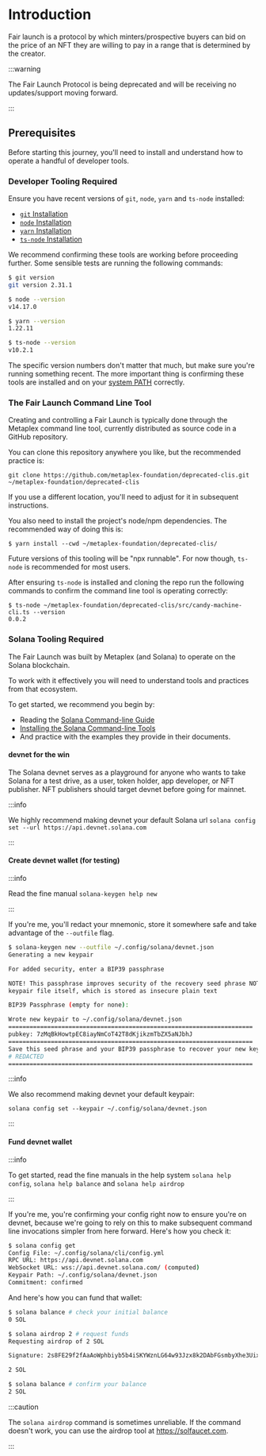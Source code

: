 # Introduction

Fair launch is a protocol by which minters/prospective buyers can bid on the price of an NFT they are willing to pay in a range that is determined by the creator.

:::warning

The Fair Launch Protocol is being deprecated and will be receiving no updates/support moving forward.

:::

## Prerequisites

Before starting this journey, you'll need to install and understand how to operate a handful of developer tools.

### Developer Tooling Required

Ensure you have recent versions of `git`, `node`, `yarn` and `ts-node` installed:

- [`git` Installation](https://git-scm.com/book/en/v2/Getting-Started-Installing-Git)
- [`node` Installation](https://nodejs.org/en/download/)
- [`yarn` Installation](https://classic.yarnpkg.com/lang/en/docs/install)
- [`ts-node` Installation](https://www.npmjs.com/package/ts-node#installation)

We recommend confirming these tools are working before proceeding further. Some sensible tests are running the following commands:

```bash
$ git version
git version 2.31.1

$ node --version
v14.17.0

$ yarn --version
1.22.11

$ ts-node --version
v10.2.1
```

The specific version numbers don't matter that much, but make sure you're running something recent. The more important thing is confirming these tools are installed and on your [system PATH](https://janelbrandon.medium.com/understanding-the-path-variable-6eae0936e976) correctly.

### The Fair Launch Command Line Tool

Creating and controlling a Fair Launch is typically done through the Metaplex command line tool, currently distributed as source code in a GitHub repository.

You can clone this repository anywhere you like, but the recommended practice is:

```
git clone https://github.com/metaplex-foundation/deprecated-clis.git ~/metaplex-foundation/deprecated-clis
```

If you use a different location, you'll need to adjust for it in subsequent instructions.

You also need to install the project's node/npm dependencies. The recommended way of doing this is:

```
$ yarn install --cwd ~/metaplex-foundation/deprecated-clis/
```

Future versions of this tooling will be "npx runnable". For now though, `ts-node` is recommended for most users.

After ensuring `ts-node` is installed and cloning the repo run the following commands to confirm the command line tool is operating correctly:

```
$ ts-node ~/metaplex-foundation/deprecated-clis/src/candy-machine-cli.ts --version
0.0.2
```

### Solana Tooling Required

The Fair Launch was built by Metaplex (and Solana) to operate on the Solana blockchain.

To work with it effectively you will need to understand tools and practices from that ecosystem.

To get started, we recommend you begin by:

- Reading the [Solana Command-line Guide](https://docs.solana.com/cli)
- [Installing the Solana Command-line Tools](https://docs.solana.com/cli/install-solana-cli-tools)
- And practice with the examples they provide in their documents.

#### devnet for the win

The Solana devnet serves as a playground for anyone who wants to take Solana for a test drive, as a user, token holder, app developer, or NFT publisher. NFT publishers should target devnet before going for mainnet.

:::info

We highly recommend making devnet your default Solana url
`solana config set --url https://api.devnet.solana.com`

:::

#### Create devnet wallet (for testing)

:::info

Read the fine manual
`solana-keygen help new`

:::

If you're me, you'll redact your mnemonic, store it somewhere safe and take advantage of the `--outfile` flag.

```bash
$ solana-keygen new --outfile ~/.config/solana/devnet.json
Generating a new keypair

For added security, enter a BIP39 passphrase

NOTE! This passphrase improves security of the recovery seed phrase NOT the
keypair file itself, which is stored as insecure plain text

BIP39 Passphrase (empty for none):

Wrote new keypair to ~/.config/solana/devnet.json
=====================================================================
pubkey: 7zMqBkHowtpEC8iayNmCoT42T8dKjikzmTbZX5aNJbhJ
=====================================================================
Save this seed phrase and your BIP39 passphrase to recover your new keypair:
# REDACTED
=====================================================================
```

:::info

We also recommend making devnet your default keypair:

`solana config set --keypair ~/.config/solana/devnet.json`

:::

#### Fund devnet wallet

:::info

To get started, read the fine manuals in the help system
`solana help config`,
`solana help balance` and
`solana help airdrop`

:::

If you're me, you're confirming your config right now to ensure you're on devnet, because we're going to rely on this to make subsequent command line invocations simpler from here forward. Here's how you check it:

```bash
$ solana config get
Config File: ~/.config/solana/cli/config.yml
RPC URL: https://api.devnet.solana.com
WebSocket URL: wss://api.devnet.solana.com/ (computed)
Keypair Path: ~/.config/solana/devnet.json
Commitment: confirmed
```

And here's how you can fund that wallet:

```bash
$ solana balance # check your initial balance
0 SOL

$ solana airdrop 2 # request funds
Requesting airdrop of 2 SOL

Signature: 2s8FE29f2fAaAoWphbiyb5b4iSKYWznLG64w93Jzx8k2DAbFGsmbyXhe3Uix8f5X6m9HRL5c6WB58j2t2WrUh88d

2 SOL

$ solana balance # confirm your balance
2 SOL
```

:::caution

The `solana airdrop` command is sometimes unreliable. If the command doesn't work, you can use the airdrop tool at https://solfaucet.com.

:::
